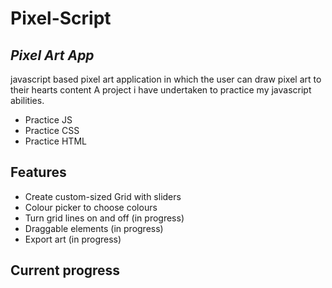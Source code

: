 # Pixel-Script
## _Pixel Art App_


javascript based pixel art application in which the user can draw pixel art to their hearts content 
A project i have undertaken to practice my javascript abilities.

- Practice JS
- Practice CSS
- Practice HTML 

## Features

- Create custom-sized Grid with sliders 
- Colour picker to choose colours 
- Turn grid lines on and off (in progress)
- Draggable elements (in progress)
- Export art (in progress)

## Current progress 


